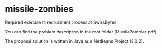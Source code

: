 # missile-zombies
Required exercise to recruitment process at SwissBytes

You can find the problem description in the root folder (MissileZombies.pdf)

The proposal solution is written in Java as a NetBeans Project (8.0.2).


